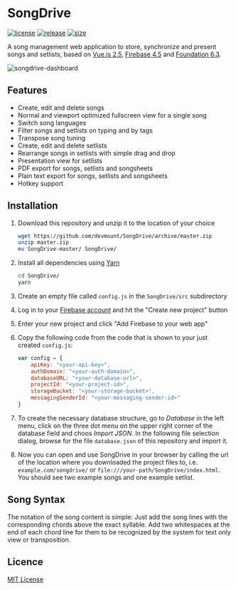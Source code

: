 # SongDrive

[![license](https://img.shields.io/badge/license-MIT%20License-88b544.svg?style=flat-square)](./LICENSE) [![release](https://img.shields.io/badge/release-v0.2.5%20beta-88b544.svg?style=flat-square)](https://github.com/devmount/SongDrive) [![size](https://img.shields.io/badge/size-808%20KB-88b544.svg?style=flat-square)](https://github.com/devmount/SongDrive)

A song management web application to store, synchronize and present songs and setlists, based on [Vue.js 2.5](//vuejs.org/), [Firebase 4.5](//firebase.google.com/) and [Foundation 6.3](//foundation.zurb.com).

![songdrive-dashboard](https://cloud.githubusercontent.com/assets/5441654/26552994/eb423310-4489-11e7-9566-b0b2c421df7c.png)

## Features

- Create, edit and delete songs
- Normal and viewport optimized fullscreen view for a single song
- Switch song languages
- Filter songs and setlists on typing and by tags
- Transpose song tuning
- Create, edit and delete setlists
- Rearrange songs in setlists with simple drag and drop
- Presentation view for setlists
- PDF export for songs, setlists and songsheets
- Plain text export for songs, setlists and songsheets
- Hotkey support

## Installation

1. Download this repository and unzip it to the location of your choice

    ```bash
    wget https://github.com/devmount/SongDrive/archive/master.zip
    unzip master.zip
    mv SongDrive-master/ SongDrive/
    ```

2. Install all dependencies using [Yarn](https://yarnpkg.com)

    ```bash
    cd SongDrive/
    yarn
    ```

3. Create an empty file called `config.js` in the `SongDrive/src` subdirectory
4. Log in to your [Firebase account](https://console.firebase.google.com) and hit the "Create new project" button
5. Enter your new project and click "Add Firebase to your web app"
6. Copy the following code from the code that is shown to your just created `config.js`:

    ```javascript
    var config = {
        apiKey: "<your-api-key>",
        authDomain: "<your-auth-domain>",
        databaseURL: "<your-database-url>",
        projectId: "<your-project-id>",
        storageBucket: "<your-storage-bucket>",
        messagingSenderId: "<your-messaging-sender-id>"
    }
    ```

7. To create the necessary database structure, go to *Database* in the left menu, click on the three dot menu on the upper right corner of the database field and choos *Import JSON*. In the following file selection dialog, browse for the file `database.json` of this repository and import it.
8. Now you can open and use SongDrive in your browser by calling the url of the location where you downloaded the project files to, i.e. `example.com/songdrive/` or `file:///your-path/SongDrive/index.html`. You should see two example songs and one example setlist.

## Song Syntax

The notation of the song content is simple: Just add the song lines with the corresponding chords above the exact syllable. Add two whitespaces at the end of each chord line for them to be recognized by the system for text only view or transposition.

## Licence

[MIT License](./LICENSE)
